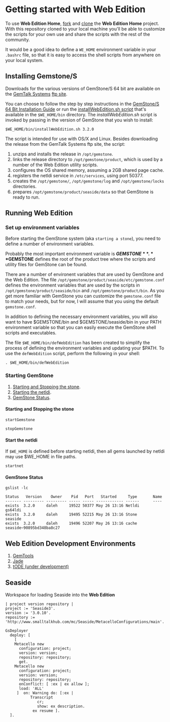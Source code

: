 # Getting started with Web Edition

To use **Web Edition Home**, [fork][4] and [clone][5] the **Web Edition Home** 
project. With this repository cloned to your local machine you'll
be able to customize the scripts for your own use and share the scripts
with the rest of the community.

It would be a good idea to define a `WE_HOME` environment variable in
your `.bashrc` file, so that it is easy to access the shell scripts from
anywhere on your local system. 

## Installing Gemstone/S
Downloads for the various versions of GemStone/S 64 bit are available on
the [GemTalk Systems][2] 
[ftp site](ftp://ftp.gemtalksystems.com/pub/GemStone64/).

You can choose to follow the step by step instructions in the [GemStone/S 64 
Bit Installation Guide][3] or run the
[installWebEdition.sh script](../../bin/installWebEdition.sh) that's 
available in the `$WE_HOME/bin` directory. The *installWebEdition.sh* script is 
invoked by passing in the version of GemStone that you wish to install:

```Shell
$WE_HOME/bin/installWebEdition.sh 3.2.0
```

The script is intended for use with OS/X and Linux. Besides downloading the
release from the GemTalk Systems ftp site, the script:

1. unzips and installs the release in `/opt/gemstone`.
1. links the release directory to `/opt/gemstone/product`, which is used
   by a number of the Web Edition utility scripts.
2. configures the OS shared memory, assuming a 2GB shared page cache.
3. registers the netldi service in `/etc/services`, using port 50377.
4. creates the `/opt/gemstone/`, `/opt/gemstone/log` and `/opt/gemstone/locks` 
   directories.
5. prepares `/opt/gemstone/product/seaside/data` so that GemStone is ready to 
   run.

## Running Web Edition 

### Set up environment variables
Before starting the GemStone system (aka `starting a stone`), you need to define a
number of environment variables.

Probably the most important environment variable is **$GEMSTONE**. **$GEMSTONE**
defines the root of the product tree where the scripts and utility files for GemStone
can be found. 

There are a number of environent variables that are used by GemStone and the Web
Edition.  The file 
`/opt/gemstone/product/seaside/etc/gemstone.conf` defines the environment variables
that are used by the scripts in `/opt/gemstone/product/seaside/bin` and
`/opt/gemstone/product/bin`. As you get more familiar with GemStone you can customize the
`gemstone.conf` file to match your needs, but for now, I will assume that you using the
default `gemstone.conf`.

In addition to defining the necessary environment variables, you will also want to have
$GEMSTONE/bin and $GEMSTONE/seaside/bin in your PATH environment variable so that
you can easily execute the GemStone shell scripts and executables.

The file `$WE_HOME/bin/defWebEdition` has been created to simplify the process
of defining the environment variables and updating your $PATH. To use the 
`defWebEdition` script, perform the following in your shell:

```Shell
. $WE_HOME/bin/defWebEdition
```

### Starting GemStone

1. [Starting and Stopping the stone](#starting_and_stopping_the_stone).
2. [Starting the netldi](#starting_the_netldi).
3. [GemStone Status](#gemstone_status).

#### Starting and Stopping the stone

```Shell
startGemstone
```

```Shell
stopGemstone
```

#### Start the netldi
If `$WE_HOME` is defined before starting netldi, then all gems launched by netldi
may use $WE_HOME in file paths.

```Shell
startnet
```

#### GemStone Status

```Shell
gslist -lc
```

```
Status   Version    Owner    Pid   Port   Started     Type       Name
------- --------- --------- ----- ----- ------------ ------      ----
exists  3.2.0     daleh     19522 50377 May 26 13:16 Netldi      gs64ldi
exists  3.2.0     daleh     19495 52215 May 26 13:16 Stone       seaside
exists  3.2.0     daleh     19496 52207 May 26 13:16 cache       seaside~90895bd348ba8c27
```
## Web Edition Development Environments

1. [GemTools](../../dev/gemtools/gemtools.md)
2. [Jade](http://programminggems.wordpress.com/2013/10/01/jade/)
3. [tODE (under development)](./gettingStartedWithTode.md)

## Seaside

Workspace for loading Seaside into the **Web Edition**

```Smalltalk
| project version repository |
project := 'Seaside3'.
version := '3.0.10'.
repository := 'http://www.smalltalkhub.com/mc/Seaside/MetacelloConfigurations/main'.

GsDeployer
  deploy: [
    [
    Metacello new
      configuration: project;
      version: version;
      repository: repository;
      get.
    Metacello new
      configuration: project;
      version: version;
      repository: repository;
      onConflict: [ :ex | ex allow ];
      load: 'ALL'
     ]  on: Warning do: [:ex |
           Transcript
              cr;
              show: ex description.
            ex resume ].
  ].
```

[1]: http://gemtalksystems.com/index.php/community/gss-support/documentation/gs64/
[2]: http://gemtalksystems.com
[3]: http://gemtalksystems.com/index.php/community/gss-support/documentation/gs64/
[4]: https://help.github.com/articles/fork-a-repo
[5]: https://help.github.com/articles/fork-a-repo#step-2-clone-your-fork
